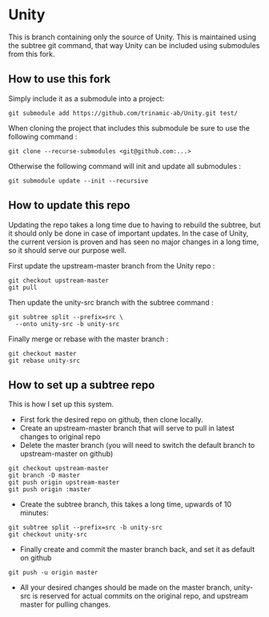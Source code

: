 # Unity

This is branch containing only the source of Unity.
This is maintained using the subtree git command, that way Unity can be included using submodules from this fork.

## How to use this fork

Simply include it as a submodule into a project:

```
git submodule add https://github.com/trinamic-ab/Unity.git test/
```
When cloning the project that includes this submodule be sure to use the following command :

```
git clone --recurse-submodules <git@github.com:...>
```

Otherwise the following command will init and update all submodules :

```
git submodule update --init --recursive
```

## How to update this repo

Updating the repo takes a long time due to having to rebuild the subtree, but it should only be done in case of important updates. In the case of Unity, the current version is proven and has seen no major changes in a long time, so it should serve our purpose well.

First update the upstream-master branch from the Unity repo :

```
git checkout upstream-master
git pull
```

Then update the unity-src branch with the subtree command :

```
git subtree split --prefix=src \
  --onto unity-src -b unity-src
```

Finally merge or rebase with the master branch :

```
git checkout master
git rebase unity-src
```

## How to set up a subtree repo

This is how I set up this system.

 - First fork the desired repo on github, then clone locally.
 - Create an upstream-master branch that will serve to pull in latest changes to original repo
 - Delete the master branch (you will need to switch the default branch to upstream-master on github)
 
 ```
git checkout upstream-master
git branch -D master
git push origin upstream-master
git push origin :master
 ```
 
 - Create the subtree branch, this takes a long time, upwards of 10 minutes:
 
 ```
git subtree split --prefix=src -b unity-src
git checkout unity-src
 ```
 
 - Finally create and commit the master branch back, and set it as default on github
 
 ```
 git push -u origin master
 ```
 - All your desired changes should be made on the master branch, unity-src is reserved for actual commits on the original repo, and upstream master for pulling changes.
